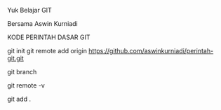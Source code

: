 Yuk Belajar GIT

Bersama Aswin Kurniadi


KODE PERINTAH DASAR GIT

git init
git remote add origin https://github.com/aswinkurniadi/perintah-git.git

git branch 

git remote -v

git add .